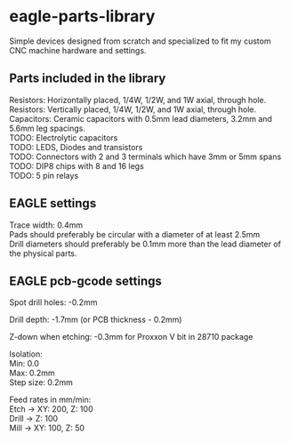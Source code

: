 # eagle-parts-library
Simple devices designed from scratch and specialized to fit my custom CNC machine hardware and settings.  

## Parts included in the library
Resistors: Horizontally placed, 1/4W, 1/2W, and 1W axial, through hole.  
Resistors: Vertically placed, 1/4W, 1/2W, and 1W axial, through hole.  
Capacitors: Ceramic capacitors with 0.5mm lead diameters, 3.2mm and 5.6mm leg spacings.  
TODO: Electrolytic capacitors  
TODO: LEDS, Diodes and transistors  
TODO: Connectors with 2 and 3 terminals which have 3mm or 5mm spans  
TODO: DIP8 chips with 8 and 16 legs  
TODO: 5 pin relays  

## EAGLE settings
Trace width: 0.4mm  
Pads should preferably be circular with a diameter of at least 2.5mm  
Drill diameters should preferably be 0.1mm more than the lead diameter of the physical parts.  

## EAGLE pcb-gcode settings
Spot drill holes: -0.2mm  

Drill depth: -1.7mm (or PCB thickness - 0.2mm)  

Z-down when etching: -0.3mm for Proxxon V bit in 28710 package  

Isolation:  
Min: 0.0  
Max: 0.2mm  
Step size: 0.2mm  

Feed rates in mm/min:  
Etch -> XY: 200, Z: 100  
Drill -> Z: 100  
Mill -> XY: 100, Z: 50  
